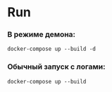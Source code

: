 # Run

### В режиме демона:
`docker-compose up --build -d`

### Обычный запуск с логами:
`docker-compose up --build`
